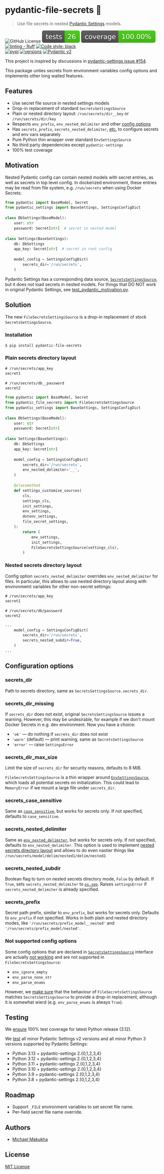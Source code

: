 # pydantic-file-secrets 🔑
> Use file secrets in nested [Pydantic Settings](https://docs.pydantic.dev/latest/concepts/pydantic_settings/) models.

![GitHub License](https://img.shields.io/github/license/makukha/pydantic-file-secrets)
[![Tests](https://raw.githubusercontent.com/makukha/pydantic-file-secrets/0.1.2/docs/badge/tests.svg)](https://github.com/makukha/pydantic-file-secrets)
[![Coverage](https://raw.githubusercontent.com/makukha/pydantic-file-secrets/0.1.2/docs/badge/coverage.svg)](https://github.com/makukha/pydantic-file-secrets)
[![linting - Ruff](https://img.shields.io/endpoint?url=https://raw.githubusercontent.com/astral-sh/ruff/main/assets/badge/v1.json)](https://github.com/astral-sh/ruff)
[![Code style: black](https://img.shields.io/badge/code%20style-black-000000.svg)](https://github.com/psf/black) \
[![pypi](https://img.shields.io/pypi/v/pydantic-file-secrets.svg#0.1.2)](https://pypi.python.org/pypi/pydantic-file-secrets)
[![versions](https://img.shields.io/pypi/pyversions/pydantic-file-secrets.svg)](https://pypi.org/project/pydantic-file-secrets)
[![Pydantic v2](https://img.shields.io/endpoint?url=https://raw.githubusercontent.com/pydantic/pydantic/main/docs/badge/v2.json)](https://pydantic.dev)


This project is inspired by discussions in [pydantic-settings issue #154](https://github.com/pydantic/pydantic-settings/issues/154).

This package unties secrets from environment variables config options and implements other long waited features.


## Features

* Use secret file source in nested settings models
* Drop-in replacement of standard `SecretsSettingsSource`
* Plain or nested directory layout: `/run/secrets/dir__key` or `/run/secrets/dir/key`
* Respects `env_prefix`, `env_nested_delimiter` and other [config options](https://github.com/makukha/pydantic-file-secrets?tab=readme-ov-file#configuration-options)
* Has `secrets_prefix`, `secrets_nested_delimiter`, [etc.](https://github.com/makukha/pydantic-file-secrets?tab=readme-ov-file#configuration-options) to configure secrets and env vars separately
* Pure Python thin wrapper over standard `EnvSettingsSource`
* No third party dependencies except `pydantic-settings`
* 100% test coverage


## Motivation

Nested Pydantic config can contain nested models with secret entries, as well as secrets in top level config. In dockerized environment, these entries may be read from file system, e.g. `/run/secrets` when using Docker Secrets:

```python
from pydantic import BaseModel, Secret
from pydantic_settings import BaseSettings, SettingsConfigDict

class DbSettings(BaseModel):
    user: str
    password: Secret[str]  # secret in nested model

class Settings(BaseSettings):
    db: DbSettings
    app_key: Secret[str]  # secret in root config

    model_config = SettingsConfigDict(
        secrets_dir='/run/secrets',
    )
```

Pydantic Settings has a corresponding data source, [`SecretsSettingsSource`](https://docs.pydantic.dev/latest/api/pydantic_settings/#pydantic_settings.SecretsSettingsSource), but it does not load secrets in nested models. For things that DO NOT work in original Pydantic Settings, see [test_pydantic_motivation.py](https://github.com/makukha/pydantic-file-secrets/blob/main/tests/test_pydantic_motivation.py).


## Solution

The new `FileSecretsSettingsSource` is a drop-in replacement of stock `SecretsSettingsSource`.

### Installation

```shell
$ pip install pydantic-file-secrets
```

### Plain secrets directory layout

```text
# /run/secrets/app_key
secret1

# /run/secrets/db__password
secret2
```

```python
from pydantic import BaseModel, Secret
from pydantic_file_secrets import FileSecretsSettingsSource
from pydantic_settings import BaseSettings, SettingsConfigDict

class DbSettings(BaseModel):
    user: str
    password: Secret[str]

class Settings(BaseSettings):
    db: DbSettings
    app_key: Secret[str]

    model_config = SettingsConfigDict(
        secrets_dir='/run/secrets',
        env_nested_delimiter='__',
    )
    
    @classmethod
    def settings_customise_sources(
        cls,
        settings_cls,
        init_settings,
        env_settings,
        dotenv_settings,
        file_secret_settings,
    ):
        return (
            env_settings,
            init_settings,
            FileSecretsSettingsSource(settings_cls),
        )

```

### Nested secrets directory layout

Config option `secrets_nested_delimiter` overrides `env_nested_delimiter` for files. In particular, this allows to use nested directory layout along with environmemt variables for other non-secret settings:

```text
# /run/secrets/app_key
secret1

# /run/secrets/db/password
secret2
```

```python
...
    model_config = SettingsConfigDict(
        secrets_dir='/run/secrets',
        secrets_nested_subdir=True,
    )
...
```

## Configuration options

### secrets_dir

Path to secrets directory, same as `SecretsSettingsSource.secrets_dir`.

### secrets_dir_missing

If `secrets_dir` does not exist, original `SecretsSettingsSource` issues a warning. However, this may be undesirable, for example if we don't mount Docker Secrets in e.g. dev environment. Now you have a choice:

* `'ok'` — do nothing if `secrets_dir` does not exist
* `'warn'` (default) — print warning, same as `SecretsSettingsSource`
* `'error'` — raise `SettingsError`

### secrets_dir_max_size

Limit the size of `secrets_dir` for security reasons, defaults to 8 MiB.

`FileSecretsSettingsSource` is a thin wrapper around [`EnvSettingsSource`](https://docs.pydantic.dev/latest/api/pydantic_settings/#pydantic_settings.EnvSettingsSource), which loads all potential secrets on initialization. This could lead to `MemoryError` if we mount a large file under `secrets_dir`.

### secrets_case_sensitive

Same as [`case_sensitive`](https://docs.pydantic.dev/latest/concepts/pydantic_settings/#case-sensitivity), but works for secrets only. If not specified, defaults to `case_sensitive`.

### secrets_nested_delimiter

Same as [`env_nested_delimiter`](https://docs.pydantic.dev/latest/concepts/pydantic_settings/#parsing-environment-variable-values), but works for secrets only. If not specified, defaults to `env_nested_delimiter`. This option is used to implement [nested secrets directory layout](https://github.com/makukha/pydantic-file-secrets?tab=readme-ov-file#nested-secrets-directory-layout) and allows to do even nastier things like `/run/secrets/model/delim/nested1/delim/nested2`.

### secrets_nested_subdir

Boolean flag to turn on nested secrets directory mode, `False` by default. If `True`, sets `secrets_nested_delimiter` to [`os.sep`](https://docs.python.org/3/library/os.html#os.sep). Raises `settingsError` if `secrets_nested_delimiter` is already specified.

### secrets_prefix

Secret path prefix, similar to `env_prefix`, but works for secrets only. Defaults to `env_prefix` if not specified. Works in both plain and nested directory modes, like `'/run/secrets/prefix_model__nested'` and `'/run/secrets/prefix_model/nested'`.


### Not supported config options

Some config options that are declared in [`SecretsSettingsSource`](https://docs.pydantic.dev/latest/api/pydantic_settings/#pydantic_settings.SecretsSettingsSource) interface are actually [not working](https://github.com/makukha/pydantic-file-secrets/blob/main/tests/test_pydantic_source.py) and are not supported in `FileSecretsSettingsSource`:

* `env_ignore_empty`
* `env_parse_none_str`
* `env_parse_enums`

However, we [make sure](https://github.com/makukha/pydantic-file-secrets/blob/main/tests/test_ignored_options.py) that the behaviour of `FileSecretsSettingsSource` matches `SecretsSettingsSource` to provide a drop-in replacement, although it is somewhat wierd (e.g. `env_parse_enums` is always `True`).


## Testing

We [ensure](https://raw.githubusercontent.com/makukha/pydantic-file-secrets/main/tox.ini) 100% test coverage for latest Python release (3.12).

We [test](https://raw.githubusercontent.com/makukha/pydantic-file-secrets/main/tox.ini) all minor Pydantic Settings v2 versions and all minor Python 3 versions supported by Pydantic Settings:

* Python 3.13 + pydantic-settings 2.{0,1,2,3,4}
* Python 3.12 + pydantic-settings 2.{0,1,2,3,4}
* Python 3.11 + pydantic-settings 2.{0,1,2,3,4}
* Python 3.10 + pydantic-settings 2.{0,1,2,3,4}
* Python 3.9 + pydantic-settings 2.{0,1,2,3,4}
* Python 3.8 + pydantic-settings 2.{0,1,2,3,4}


## Roadmap

* Support `_FILE` environment variables to set secret file name.
* Per-field secret file name override.


## Authors

* [Michael Makukha](https://github.com/makukha)

## License

[MIT License](https://github.com/makukha/pydantic-file-secrets/blob/main/LICENSE)

